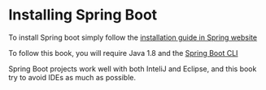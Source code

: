 # Installing Spring Boot

To install Spring boot simply follow the [installation guide in Spring website](https://docs.spring.io/spring-boot/docs/current/reference/html/getting-started-installing-spring-boot.html)

To follow this book, you will require Java 1.8 and the [Spring Boot CLI](https://docs.spring.io/spring-boot/docs/current/reference/html/getting-started-installing-spring-boot.html#getting-started-installing-the-cli)

Spring Boot projects work well with both InteliJ and Eclipse, and this book try to avoid IDEs as much as possible.

